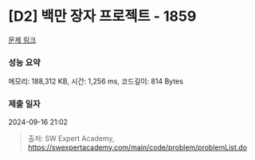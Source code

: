 # [D2] 백만 장자 프로젝트 - 1859 

[문제 링크](https://swexpertacademy.com/main/code/problem/problemDetail.do?contestProbId=AV5LrsUaDxcDFAXc) 

### 성능 요약

메모리: 188,312 KB, 시간: 1,256 ms, 코드길이: 814 Bytes

### 제출 일자

2024-09-16 21:02



> 출처: SW Expert Academy, https://swexpertacademy.com/main/code/problem/problemList.do